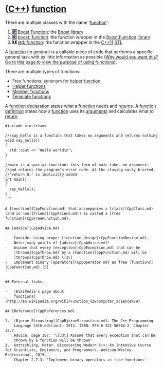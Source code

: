 # ([C++](Cpp.md)) [function](CppFunction.md)

There are multiple classes with the name '[function](CppFunction.md)':

1.  ![Boost](PicBoost.png) [Boost.Function](CppBoostFunction.md): the
    [Boost](CppBoost.md) [library](CppLibrary.md)
2.  ![Boost](PicBoost.png) [boost::function](CppBoostFunction.md): the
    function wrapper in the [Boost.Function](CppBoostFunction.md)
    [library](CppLibrary.md)
3.  ![C++11](PicCpp11.png) [std::function](CppStdFunction.md): the
    function wrapper in the [C++11](Cpp11.md) [STL](CppStl.md)

A [function](CppFunction.md) (in general) is a callable piece of code
that performs a specific general task with as little information as
possible ([Why would you want this? Go to this page to view the purpose
of using functions](CppFunctionPurpose.md)).

There are multiple types of functions:

-   Free functions: synonym for [helper function](CppHelperFunction.md)
-   [Helper functions](CppHelperFunction.md)
-   [Member functions](CppMemberFunction.md)
-   [Template functions](CppTemplateFunction.md)

A [function declaration](CppFunctionDeclaration.md) states what a
[function](CppFunction.md) needs and [returns](CppReturn.md). A
[function definition](CppFunctionDefinition.md) states how a
[function](CppFunction.md) uses its [arguments](CppArgument.md) and
calculates what to [return](CppReturn.md).

```
#include <iostream>

///say_hello is a function that takes no arguments and returns nothing
void say_hello()
{
  std::cout << "Hello world\n";
}

//main is a special function: this form of main takes no arguments
//and returns the program's error code. At the closing curly bracked,
//'return 0;' is implicitly added
int main()
{
  say_hello();
}
``` 

A [function](CppFunction.md) that accompanies a [class](CppClass.md)
(and is non-[friend](CppFriend.md)) is called a [free
function](CppFreeFunction.md).

## [Advice](CppAdvice.md)

-   Consider using proper [function design](CppFunctionDesign.md).
    Note: many points of [advice](CppAdvice.md)!
-   Assume that every [exception](CppException.md) that can be
    [thrown](CppThrow.md) by a [function](CppFunction.md) will be
    [thrown](CppThrow.md) \[1\]
-   Implement binary [operators](CppOperator.md) as free [functions](CppFunction.md) [5]


## External links

-   [WikiPedia's page about
    functions](http://en.wikipedia.org/wiki/Function_%28computer_science%29)

## [Reference](CppReferences.md)

1.  [Bjarne Stroustrup](CppBjarneStroustrup.md). The C++ Programming
    Language (4th edition). 2013. ISBN: 978-0-321-56384-2. Chapter 13.7.
    Advice. page 387: '\[33\] Assume that every exception that can be
    thrown by a function will be thrown'
2.  Gottschling, Peter. Discovering Modern C++: An Intensive Course for Scientists, Engineers, and Programmers. Addison-Wesley Professional, 2015.
    Chapter 2.7.3: 'Implement binary operators as free functions'
